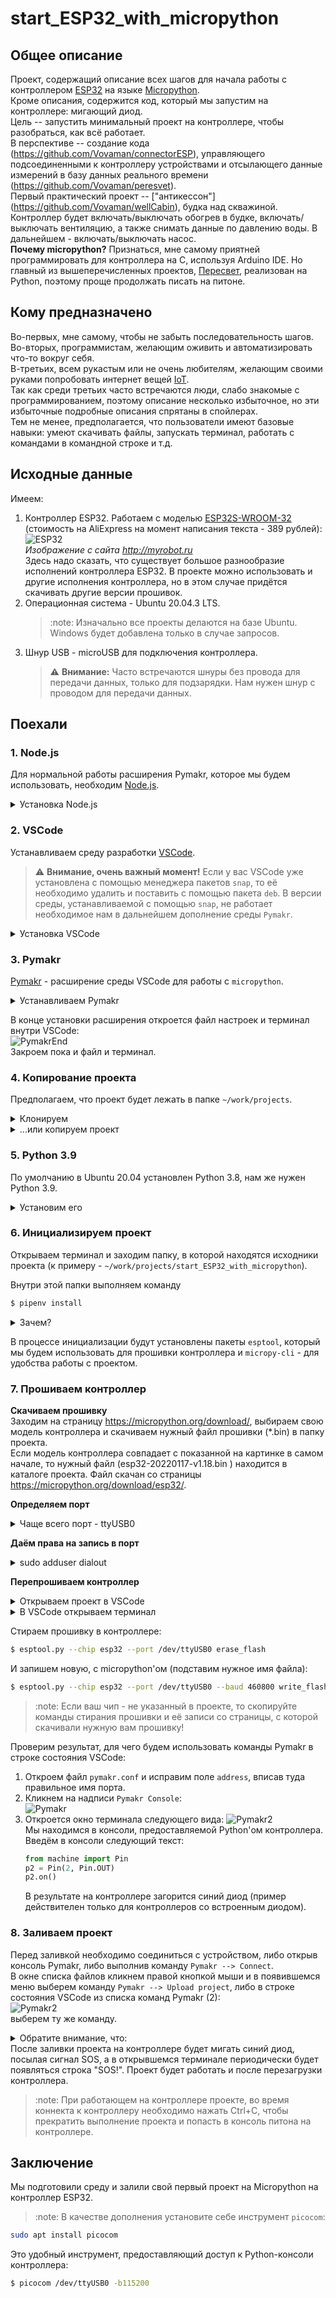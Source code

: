 # start_ESP32_with_micropython

## Общее описание
Проект, содержащий описание всех шагов для начала работы с контроллером [ESP32](https://www.espressif.com/en/products/socs/esp32) 
на языке [Micropython](https://micropython.org/).  
Кроме описания, содержится код, который мы запустим на контроллере: мигающий диод.  
Цель -- запустить минимальный проект на контроллере, чтобы разобраться, как всё работает.  
В перспективе -- создание кода (https://github.com/Vovaman/connectorESP), управляющего подсоединенными к контроллеру устройствами и отсылающего
данные измерений в базу данных реального времени (https://github.com/Vovaman/peresvet).  
Первый практический проект -- ["антикессон"] (https://github.com/Vovaman/wellCabin), будка над скважиной.  
Контроллер будет включать/выключать обогрев в будке, включать/выключать вентиляцию, а также снимать данные по давлению воды. В дальнейшем - включать/выключать насос.  
**Почему micropython?** Признаться, мне самому приятней программировать для контроллера на C, используя Arduino IDE. Но главный из вышеперечисленных проектов, [Пересвет](https://github.com/Vovaman/peresvet), реализован на Python, поэтому проще продолжать писать на питоне.

## Кому предназначено
Во-первых, мне самому, чтобы не забыть последовательность шагов.  
Во-вторых, программистам, желающим оживить и автоматизировать что-то вокруг себя.  
В-третьих, всем рукастым или не очень любителям, желающим своими руками попробовать интернет вещей [IoT](https://ru.wikipedia.org/wiki/%D0%98%D0%BD%D1%82%D0%B5%D1%80%D0%BD%D0%B5%D1%82_%D0%B2%D0%B5%D1%89%D0%B5%D0%B9).  
Так как среди третьих часто встречаются люди, слабо знакомые с программированием, поэтому описание несколько избыточное, но эти избыточные 
подробные описания спрятаны в спойлерах.  
Тем не менее, предполагается, что пользователи имеют базовые навыки: умеют скачивать файлы, запускать терминал, 
работать с командами в командной строке и т.д.

## Исходные данные
Имеем:  

1. Контроллер ESP32.
   Работаем с моделью [ESP32S-WROOM-32](https://aliexpress.ru/item/1005002611857804.html?item_id=1005002611857804&sku_id=12000021386518349&spm=a2g2w.productlist.0.0.28c767f2tgjXEB) (стоимость на AliExpress на момент написания текста - 389 рублей):
   ![ESP32](/img/ESP.png)  
   *Изображение с сайта http://myrobot.ru*  
   Здесь надо сказать, что существует большое разнообразие исполнений контроллера ESP32. В проекте можно использовать и другие исполнения контроллера, но в этом случае придётся скачивать другие версии прошивок.
2. Операционная система - Ubuntu 20.04.3 LTS.  
   > :note: Изначально все проекты делаются на базе Ubuntu. Windows будет добавлена только в случае запросов. 
3. Шнур USB - microUSB для подключения контроллера.  
   > :warning: **Внимание:** Часто встречаются шнуры без провода для передачи данных, только для подзарядки. Нам нужен шнур с проводом для передачи данных.

## Поехали

### 1. Node.js
Для нормальной работы расширения Pymakr, которое мы будем использовать, необходим [Node.js](https://nodejs.org/ru/).  
<details>
   <summary>Установка Node.js</summary>

   Открываем терминал и выполняем команду:  
   ```bash
   $ sudo snap install --classic node
   ```
   Проверим результат установки:
   ```bash
   $ node --version
   ```
   Команда выведет текущую версию `nodejs`.

</details>

### 2. VSCode
Устанавливаем среду разработки [VSCode](https://code.visualstudio.com/).  
> :warning: **Внимание, очень важный момент!** Если у вас VSCode уже установлена с помощью менеджера пакетов `snap`, то её необходимо удалить и поставить с помощью пакета `deb`. В версии среды, устанавливаемой с помощью `snap`, не работает необходимое нам в дальнейшем дополнение среды `Pymakr`.

<details>
   <summary>Установка VSCode</summary>
   
   1. Открываем в браузере ссылку https://code.visualstudio.com/. На открывшейся странице нажимаем кнопку `deb`:  
      ![VSpage](/img/vs0.png)         
   2. Запускаем терминал. Переходим в каталог, в который был скачан пакет (на текущий момент - `code_1.63.2-1639562499_amd64.deb`) и выполняем команду:  
      ```bash
      sudo dpkg -i code_163.2-1639562499_amd64.deb
      ```      

</details>

### 3. Pymakr
[Pymakr](https://pycom.io/products/supported-networks/pymakr/) - расширение среды VSCode для работы с `micropython`.  

<details>
   <summary>Устанавливаем Pymakr</summary>

   Для его установки нажимаем в VSCode кнопку `Расширения`(`Extentions`):  
   ![Extentions](/img/vs1.png)  
   В появившемся окне поиска расширений введём текст `Pymakr`, затем выберем найденное расширение и в окне его свойств нажмём кнопку `install`:  
   ![Pymakr](/img/vs2.png)  

</details>

В конце установки расширения откроется файл настроек и терминал внутри VSCode:  
![PymakrEnd](/img/vs3.png)  
Закроем пока и файл и терминал.

### 4. Копирование проекта
Предполагаем, что проект будет лежать в папке `~/work/projects`. 

<details>
   <summary>Клонируем</summary>

   Лучше всего, если вы заведёте свой аккаунт на сайте [github.com](https://github.com) и клонируете проект.  
   Для этого вам потребуется установить `git` - инструмент работы с хранилищами исходного кода.
   ```bash
   $ sudo apt install git
   ```
   После этого клонируем проект в вышеупомянутую папку:  
   ```bash
   $ cd ~/work/projects
   $ git clone git@github.com:Vovaman/start_ESP32_with_micropython.git
   ```     

</details>

<details>
   <summary>...или копируем проект</summary>

   Другой вариант - скачать архив с исходными кодами проекта: заходим в веб-браузере по ссылке
   `https://github.com/Vovaman/start_ESP32_with_micropython/archive/refs/heads/master.zip`.  
   Появится диалог запроса на сохранение файла. Скачайте архив и переместите его в папку `~/work/projects`.
   Разархивируйте полученный архив.

</details>

### 5. Python 3.9
По умолчанию в Ubuntu 20.04 установлен Python 3.8, нам же нужен Python 3.9.  
<details>
   <summary>Установим его</summary>

   ...выполнив последовательно в терминале команды:  
   ```bash
   $ sudo apt update
   $ sudo apt install software-properties-common
   $ sudo add-apt-repository ppa:deadsnakes/ppa
   $ sudo apt install python3.9
   ```

</details>

### 6. Инициализируем проект
Открываем терминал и заходим папку, в которой находятся исходники проекта (к примеру - 
`~/work/projects/start_ESP32_with_micropython`).

Внутри этой папки выполняем команду 
```bash
$ pipenv install
```
<details>
   <summary>Зачем?</summary>

   Pipenv - инструмент, который позволяет создать для каждого проекта, расположенного в отдельной папке, свою python-среду, со своей версией Python'а, с необходимыми модулями. Таким образом, проекты изолируются друг от друга и от операционной системы, нет конфликта версий Python'а и модулей между проектами.

</details>

В процессе инициализации будут установлены пакеты `esptool`, который мы будем использовать для прошивки контроллера и `micropy-cli` - для удобства работы с проектом.

### 7. Прошиваем контроллер

**Скачиваем прошивку**  
Заходим на страницу https://micropython.org/download/, выбираем свою модель контроллера и скачиваем нужный файл прошивки (*.bin) в папку проекта.  
Если модель контроллера совпадает с показанной на картинке в самом начале, то нужный файл (esp32-20220117-v1.18.bin
) находится в каталоге проекта. Файл скачан со страницы https://micropython.org/download/esp32/.

**Определяем порт**
<details>
   <summary>Чаще всего порт - ttyUSB0</summary>

   Определим создаваемый при подключении контроллера порт. Для этого:  
   Зайдём в каталог `/dev` и выведем список устройств:
   ```bash
   $ cd /dev
   $ ls
   ``` 
   Соединим шнуром контроллер с USB-портом компьютера и опять посмотрим список устройств в том же каталоге `/dev`:
   ```bash
   $ ls
   ```
   Посмотрим, какая строка добавилась в списке по сравнению с первым случаем, это и будет нужное нам имя порта. Скорее всего, это будет `ttyUSB0`.

</details>

**Даём права на запись в порт**
<details>
   <summary>sudo adduser <user_name> dialout</summary>

   Чтобы иметь возможность прошить контроллер, пользователь, под которым мы работаем, должен иметь права на запись в определённый нами USB-COM порт.  
   Для этого выполним команду (вместо `<user_name>` подставьте имя вашего аккаунта в операционной системе):
   ```bash
   $ sudo adduser <user_name> dialout
   ```

</details>

**Перепрошиваем контроллер**
<details>
   <summary>Открываем проект в VSCode</summary>

   Запускаем VSCode, командой меню `Файл --> Открыть папку...` открываем папку с проектом: `~/work/projects/ESP32`.  
</details>

<details>
   <summary>В VSCode открываем терминал</summary>

   В VSCode выполняем команду меню `Терминал --> Создать терминал`.  
   Внизу откроется окно терминала, при этом автоматически инициализируется среда проекта.  
   Об инициализации среды будет говорить то, что перед приглашением командной строки будет имя проекта  скобках 
   (в моем случае - start_ESP32_with_micropython):  
   ![Env](/img/term01.png)   

</details>

Стираем прошивку в контроллере:
```bash
$ esptool.py --chip esp32 --port /dev/ttyUSB0 erase_flash
```
И запишем новую, с micropython'ом (подставим нужное имя файла):
```bash
$ esptool.py --chip esp32 --port /dev/ttyUSB0 --baud 460800 write_flash -z 0x1000 esp32-20220117-v1.18.bin
```
> :note: Если ваш чип - не указанный в проекте, то скопируйте команды стирания прошивки и её записи со страницы, с которой скачивали нужную вам прошивку!

Проверим результат, для чего будем использовать команды Pymakr в строке состояния VSCode:  
1. Откроем файл `pymakr.conf` и исправим поле `address`, вписав туда правильное имя порта.
2. Кликнем на надписи `Pymakr Console`:  
   ![Pymakr](/img/pymakr.png)
3. Откроется окно терминала следующего вида:
   ![Pymakr2](/img/pymakr02.png)  
   Мы находимся в консоли, предоставляемой Python'ом контроллера.  
   Введём в консоли следующий текст: 
   ```python
   from machine import Pin
   p2 = Pin(2, Pin.OUT)
   p2.on()
   ```
   В результате на контроллере загорится синий диод (пример действителен только для контроллеров со встроенным диодом).

### 8. Заливаем проект
Перед заливкой необходимо соединиться с устройством, либо открыв консоль Pymakr, либо выполнив команду `Pymakr --> Connect`.  
В окне списка файлов кликнем правой кнопкой мыши и в появившемся меню выберем команду `Pymakr --> Upload project`, либо в строке состояния VSCode
из списка команд Pymakr (2):  
![Pymakr2](/img/pymakr02.png)  
выберем ту же команду.  
<details>
   <summary>Обратите внимание, что:</summary>

   в настройках проекта в файле `pymakr.conf` (ключ `sync_folder`) указано, 
   что исходные коды загружаемого в контроллер проекта находятся в каталоге `src`.  
   У проекта два главных файла:  
   1. boot.py, выполняемый при загрузке контроллера (аналог функции `void setup()`, если бы мы писали код на C)
   2. main.py, запускаемый после `boot.py`.  
   Файл `boot.py` может отсутствовать. 

</details>
После заливки проекта на контроллере будет мигать синий диод, посылая сигнал SOS, а в открывшемся терминале периодически будет появляться строка "SOS!".  
Проект будет работать и после перезагрузки контроллера.

> :note: При работающем на контроллере проекте, во время коннекта к контроллеру необходимо нажать Ctrl+C, чтобы прекратить выполнение проекта и попасть
  в консоль питона на контроллере.

## Заключение
Мы подготовили среду и залили свой первый проект на Micropython на контроллер ESP32.  

> :note: В качестве дополнения установите себе инструмент `picocom`:
  ```bash
  sudo apt install picocom
  ```
  Это удобный инструмент, предоставляющий доступ к Python-консоли контроллера:  
  ```bash
  $ picocom /dev/ttyUSB0 -b115200
  ```
